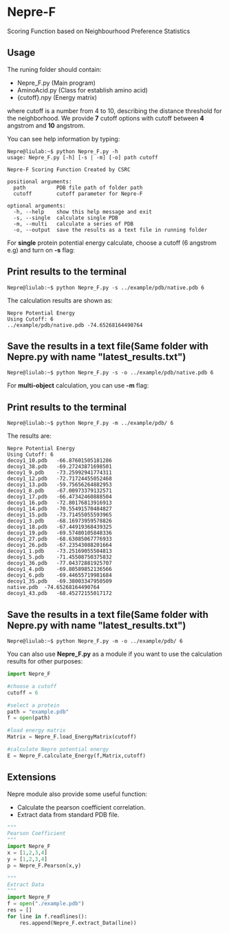 # Nepre-F
Scoring Function based on Neighbourhood Preference Statistics  

Usage
----------
The runing folder should contain:
* Nepre_F.py (Main program)
* AminoAcid.py (Class for establish amino acid)
* {cutoff}.npy (Energy matrix)

where cutoff is a number from 4 to 10, describing the distance threshold for the neighborhood. We provide **7** cutoff options with cutoff between **4** angstrom and **10** angstrom.

You can see help information by typing:
```Shell
Nepre@liulab:~$ python Nepre_F.py -h
usage: Nepre_F.py [-h] [-s | -m] [-o] path cutoff

Nepre-F Scoring Function Created by CSRC

positional arguments:
  path          PDB file path of folder path
  cutoff        cutoff parameter for Nepre-F

optional arguments:
  -h, --help    show this help message and exit
  -s, --single  calculate single PDB
  -m, --multi   calculate a series of PDB
  -o, --output  save the results as a text file in running folder
```

For **single** protein potential energy calculate, choose a cutoff (6 angstrom e.g) and turn on **-s** flag:

## Print results to the terminal
```shell
Nepre@liulab:~$ python Nepre_F.py -s ../example/pdb/native.pdb 6
```
The calculation results are shown as:
```
Nepre Potential Energy
Using Cutoff: 6
../example/pdb/native.pdb -74.65268164490764
```

## Save the results in a text file(Same folder with Nepre.py with name "latest_results.txt")
```Shell
Nepre@liulab:~$ python Nepre_F.py -s -o ../example/pdb/native.pdb 6
```

For **multi-object** calculation, you can use **-m** flag:

## Print results to the terminal
```Shell
Nepre@liulab:~$ python Nepre_F.py -m ../example/pdb/ 6
```
The results are:
```
Nepre Potential Energy
Using Cutoff: 6
decoy1_10.pdb 	-66.87601505181286
decoy1_38.pdb 	-69.27243871698501
decoy1_9.pdb 	-73.25992941774311
decoy1_12.pdb 	-72.71724455052468
decoy1_13.pdb 	-59.75656264882953
decoy1_8.pdb 	-67.00973379132571
decoy1_17.pdb 	-66.47342460888504
decoy1_16.pdb 	-72.80176813916913
decoy1_14.pdb 	-70.55491570484827
decoy1_15.pdb 	-73.71455055593965
decoy1_3.pdb 	-68.16973959578826
decoy1_18.pdb 	-67.44919368439325
decoy1_19.pdb 	-69.57480105848336
decoy1_27.pdb 	-68.63085067776933
decoy1_26.pdb 	-67.23543088201664
decoy1_1.pdb 	-73.25169055504813
decoy1_5.pdb 	-71.45508750375832
decoy1_36.pdb 	-77.04372881925707
decoy1_4.pdb 	-69.80589852136566
decoy1_6.pdb 	-69.44655719981684
decoy1_35.pdb 	-69.38003347950509
native.pdb 	-74.65268164490764
decoy1_43.pdb 	-68.45272155017172
```

## Save the results in a text file(Same folder with Nepre.py with name "latest_results.txt")
```Shell
Nepre@liulab:~$ python Nepre_F.py -m -o ../example/pdb/ 6
```

You can also use **Nepre_F.py** as a module if you want to use the calculation results for other purposes:
```Python
import Nepre_F

#choose a cutoff
cutoff = 6

#select a protein
path = "example.pdb"
f = open(path)

#load energy matrix
Matrix = Nepre_F.load_EnergyMatrix(cutoff)

#calculate Nepre potential energy
E = Nepre_F.calculate_Energy(f,Matrix,cutoff)
```

Extensions
----------
Nepre module also provide some useful function:
* Calculate the pearson coefficient correlation.
* Extract data from standard PDB file.
```Python
"""
Pearson Coefficient
"""
import Nepre_F
x = [1,2,3,4]
y = [1,2,3,4]
p = Nepre_F.Pearson(x,y)

"""
Extract Data
"""
import Nepre_F
f = open("./example.pdb")
res = []
for line in f.readlines():
    res.append(Nepre_F.extract_Data(line))
```
